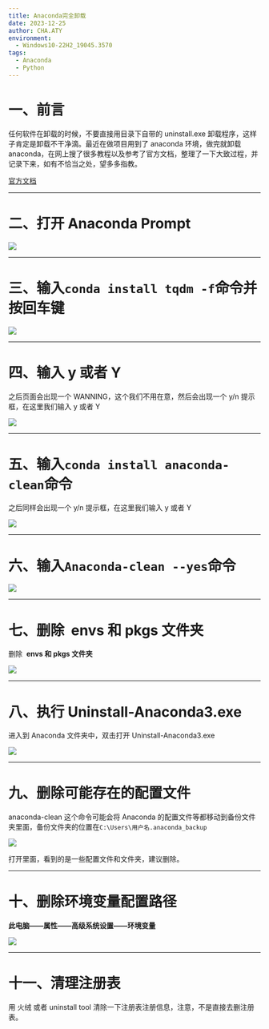 ```yaml
---
title: Anaconda完全卸载
date: 2023-12-25
author: CHA.ATY
environment:
  - Windows10-22H2_19045.3570
tags:
  - Anaconda
  - Python
---
```


# 一、前言

任何软件在卸载的时候，不要直接用目录下自带的 uninstall.exe 卸载程序，这样子肯定是卸载不干净滴。最近在做项目用到了 anaconda 环境，做完就卸载 anaconda，在网上搜了很多教程以及参考了官方文档，整理了一下大致过程，并记录下来，如有不恰当之处，望多多指教。

[官方文档](https://docs.anaconda.com/anaconda/install/uninstall/)

---

# 二、打开 Anaconda Prompt

![](编程语言-4-Python/res/18.png)

---

# 三、输入`conda install tqdm -f`命令并按回车键

![](编程语言-4-Python/res/19.png)

---

# 四、输入 y 或者 Y

之后页面会出现一个 WANNING，这个我们不用在意，然后会出现一个 y/n 提示框，在这里我们输入 y 或者 Y

![](编程语言-4-Python/res/20.png)

---

# 五、输入`conda install anaconda-clean`命令

之后同样会出现一个 y/n 提示框，在这里我们输入 y 或者 Y

![](编程语言-4-Python/res/21.png)

---

# 六、输入`Anaconda-clean --yes`命令

![](编程语言-4-Python/res/22.png)

---

# 七、删除  envs 和 pkgs 文件夹

删除  **envs 和 pkgs 文件夹**

![](编程语言-4-Python/res/23.png)

---

# 八、执行 Uninstall-Anaconda3.exe

进入到 Anaconda 文件夹中，双击打开 Uninstall-Anaconda3.exe

![](编程语言-4-Python/res/24.png)

---

# 九、删除可能存在的配置文件

anaconda-clean 这个命令可能会将 Anaconda 的配置文件等都移动到备份文件夹里面，备份文件夹的位置在`C:\Users\用户名.anaconda_backup`

![](编程语言-4-Python/res/25.png)

打开里面，看到的是一些配置文件和文件夹，建议删除。

---

# 十、删除环境变量配置路径

**此电脑——属性——高级系统设置——环境变量**

![](编程语言-4-Python/res/26.png)

---

# 十一、清理注册表

用 火绒 或者 uninstall tool 清除一下注册表注册信息，注意，不是直接去删注册表。
